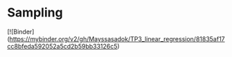 # Sampling

[![Binder] (https://mybinder.org/v2/gh/Mayssasadok/TP3_linear_regression/81835af17cc8bfeda592052a5cd2b59bb33126c5)
